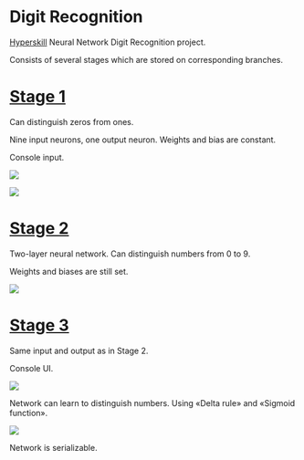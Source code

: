 # Digit Recognition

[Hyperskill](hyperskill.org) Neural Network Digit Recognition project.

Consists of several stages which are stored on corresponding branches.

# <u>[Stage 1](https://hyperskill.org/projects/4/stages/15/implement)</u>

Can distinguish zeros from ones.

Nine input neurons, one output neuron. Weights and bias are constant.

Console input.

![](https://ucarecdn.com/f9ebdf3d-ab90-4bcf-b07d-c563eeac288d/)

![](https://ucarecdn.com/2e456d56-9c52-45c1-9cb1-322fb53a6131/)

# <u>[Stage 2](https://hyperskill.org/projects/4/stages/16/implement)</u>

Two-layer neural network. Can distinguish numbers from 0 to 9.

Weights and biases are still set.

![](https://ucarecdn.com/38618c71-71bc-4b6e-a6a1-280233b03733/)

# <u>[Stage 3](https://hyperskill.org/projects/4/stages/17/implement)</u>

Same input and output as in Stage 2.

Console UI.

![](C:\Users\Nokeya\Documents\docsSmirnov\pr\digit-recognition\res\UI.PNG)

Network can learn to distinguish numbers. Using «Delta rule» and «Sigmoid function».

![](C:\Users\Nokeya\Documents\docsSmirnov\pr\digit-recognition\res\got9.PNG)

Network is serializable.